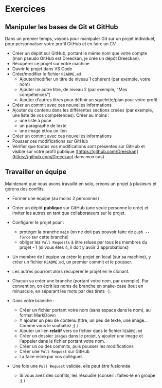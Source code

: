 # Exercices

## Manipuler les bases de Git et GitHub

Dans un premier temps, voyons pour manipuler Git sur un projet individuel, pour personnaliser votre profil GitHub et en faire un CV.

- Créer un dépôt sur GitHub, portant le même nom que votre compte (mon pseudo GitHub est Dreeckan, je crée un dépôt Dreeckan). 
- Récupérer ce projet sur votre machine 
- Ouvrir le projet dans VS Code
- Créer/modifier le fichier `README.md`
  - Ajouter/modifier un titre de niveau 1 cohérent (par exemple, votre nom)
  - Ajouter un autre titre, de niveau 2 (par exemple, "Mes compétences")
  - Ajouter d'autres titres pour définir un squelette/plan pour votre profil
- Créer un commit avec ces nouvelles informations
- Ajouter du contenu dans les différentes sections créées (par exemple, une liste de vos compétences). Créer au moins :
  - une liste à puce
  - un paragraphe de texte
  - une image et/ou un lien
- Créer un commit avec ces nouvelles informations
- Pousser ces modifications sur GitHub
- Vérifier que toutes vos modifications sont présentes sur GitHub et visible sur votre profil publique ([https://github.com/Dreeckan](https://github.com/Dreeckan) dans mon cas)


## Travailler en équipe

Maintenant que nous avons travaillé en solo, créons un projet à plusieurs et gérons des conflits.

- Former une équipe (au moins 2 personnes)
- Créer un dépôt **publique** sur GitHub (une seule personne le crée) et inviter les autres en tant que collaborateurs sur le projet.
- Configurer le projet pour :
  - protéger la branche `main` (on ne doit pas pouvoir faire de `push --force` sur cette branche)
  - obliger les `Pull Requests` à être relues par tous les membres du projet - 1 (si vous êtes 4, il doit y avoir 3 approbations)

- Un membre de l'équipe va créer le projet en local (sur sa machine), y créer un fichier `README.md`, un premier commit et le pousser.
- Les autres pourront alors récupérer le projet en le clonant.

- Chacun va créer une branche (portant votre nom, par exemple). Par convention, on écrit les noms de branche en snake-case (tout en minuscule, en séparant les mots par des tirets `-`).
- Dans votre branche :
  - Créer un fichier portant votre nom (sans espace dans le nom), au format MarkDown
  - Y ajouter un peu de contenu (titre, un peu de texte, une image... Comme vous le souhaitez ;) )
  - Ajouter un lien **relatif** vers ce fichier dans le fichier `README.md`
  - Créer un dossier `images` dans le projet, y ajouter une image et l'appeler dans le fichier portant votre nom.
  - Créer un ou des commits, puis pousser les modifications
  - Créer une `Pull Request` sur GitHub
  - La faire relire par vos collègues

- Une fois une `Pull Request` validée, elle peut être fusionnée
  - Si vous avez des conflits, les résoudre (conseil : faites-le en groupe ;) )

